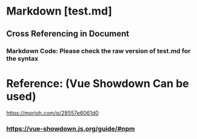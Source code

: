 # Markdown [test.md]

## Cross Referencing in Document

### Markdown Code: Please check the raw version of test.md for the syntax

# Reference: (Vue Showdown Can be used) 
https://morioh.com/p/28557e6061d0

### https://vue-showdown.js.org/guide/#npm
